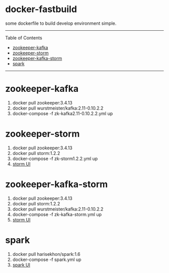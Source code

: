 # docker-fastbuild

some dockerfile to build develop environment simple.

---

Table of Contents

* <a href="#zookeeper-kafka">zookeeper-kafka</a>
* <a href="#zookeeper-storm">zookeeper-storm</a>
* <a href="#zookeeper-kafka-storm">zookeeper-kafka-storm</a>
* <a href="#spark">spark</a>

---

<a name="zookeeper-kafka"></a>

# zookeeper-kafka

1. docker pull zookeeper:3.4.13
2. docker pull wurstmeister/kafka:2.11-0.10.2.2
3. docker-compose -f zk-kafka2.11-0.10.2.2.yml up

<a name="zookeeper-storm"></a>

# zookeeper-storm

1. docker pull zookeeper:3.4.13
2. docker pull storm:1.2.2
3. docker-compose -f zk-storm1.2.2.yml up
4. [storm UI](http://localhost:8080)

<a name="zookeeper-kafka-storm"></a>

# zookeeper-kafka-storm

1. docker pull zookeeper:3.4.13
2. docker pull storm:1.2.2
3. docker pull wurstmeister/kafka:2.11-0.10.2.2
4. docker-compose -f zk-kafka-storm.yml up
5. [storm UI](http://localhost:8080)

<a name="spark"></a>

# spark

1. docker pull harisekhon/spark:1.6
2. docker-compose -f spark.yml up
3. [spark UI](http://localhost:8080)